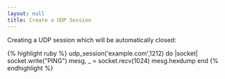 ```yaml
---
layout: null
title: Create a UDP Session
---
```


Creating a UDP session which will be automatically closed:

{% highlight ruby %}
udp_session('example.com',1212) do |socket|
  socket.write("PING")
  mesg, _ = socket.recv(1024)
  mesg.hexdump
end
{% endhighlight %}
